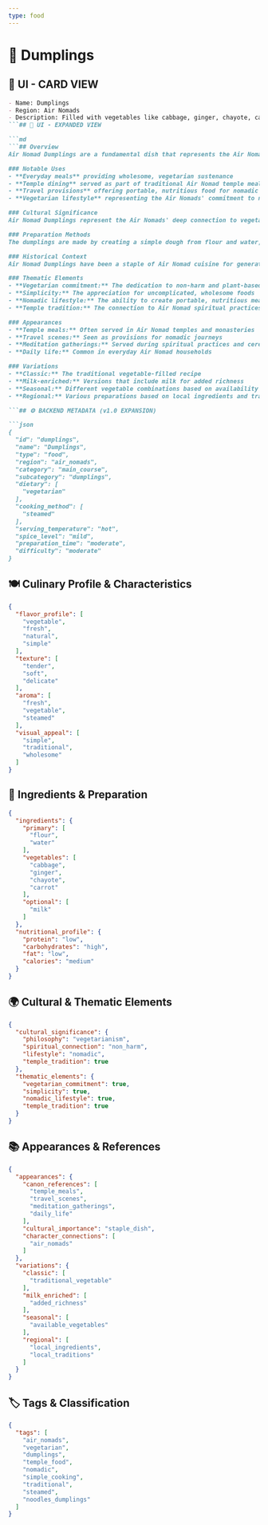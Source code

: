 ```yaml
---
type: food
---
```


# 🥟 Dumplings

## 🎴 UI - CARD VIEW

```md
- Name: Dumplings
- Region: Air Nomads
- Description: Filled with vegetables like cabbage, ginger, chayote, carrot, and sometimes milk, representing the Air Nomads' vegetarian lifestyle.
```## 📖 UI - EXPANDED VIEW

```md
```## Overview
Air Nomad Dumplings are a fundamental dish that represents the Air Nomads' commitment to vegetarianism and their mastery of simple, wholesome cooking techniques. These delicate dumplings are filled with a variety of fresh vegetables including cabbage, ginger, chayote, and carrot, with some variations including milk for added richness. The dumplings showcase the Air Nomads' ability to create satisfying, nutritious meals from simple, plant-based ingredients while maintaining their characteristic minimal use of spices.

### Notable Uses
- **Everyday meals** providing wholesome, vegetarian sustenance
- **Temple dining** served as part of traditional Air Nomad temple meals
- **Travel provisions** offering portable, nutritious food for nomadic life
- **Vegetarian lifestyle** representing the Air Nomads' commitment to non-violence

### Cultural Significance
Air Nomad Dumplings represent the Air Nomads' deep connection to vegetarianism and their philosophy of non-harm to all living beings. They embody the kingdom's appreciation for simple, wholesome foods and its tradition of creating meals that can sustain the body while respecting the spirit. The dumplings also reflect the Air Nomads' nomadic lifestyle and their ability to create satisfying meals from readily available ingredients.

### Preparation Methods
The dumplings are made by creating a simple dough from flour and water, then filling it with a mixture of finely chopped vegetables including cabbage, ginger, chayote, and carrot. Some variations include milk for added richness. The dumplings are carefully sealed and steamed until they achieve a tender, delicate texture. The preparation emphasizes simplicity and the natural flavors of the vegetables.

### Historical Context
Air Nomad Dumplings have been a staple of Air Nomad cuisine for generations, with recipes and techniques passed down through temples and nomadic communities. The dumplings represent the Air Nomads' long tradition of vegetarian cooking and their ability to create satisfying meals from simple, plant-based ingredients.

### Thematic Elements
- **Vegetarian commitment:** The dedication to non-harm and plant-based eating
- **Simplicity:** The appreciation for uncomplicated, wholesome foods
- **Nomadic lifestyle:** The ability to create portable, nutritious meals
- **Temple tradition:** The connection to Air Nomad spiritual practices

### Appearances
- **Temple meals:** Often served in Air Nomad temples and monasteries
- **Travel scenes:** Seen as provisions for nomadic journeys
- **Meditation gatherings:** Served during spiritual practices and ceremonies
- **Daily life:** Common in everyday Air Nomad households

### Variations
- **Classic:** The traditional vegetable-filled recipe
- **Milk-enriched:** Versions that include milk for added richness
- **Seasonal:** Different vegetable combinations based on availability
- **Regional:** Various preparations based on local ingredients and traditions

```## ⚙️ BACKEND METADATA (v1.0 EXPANSION)

```json
{
  "id": "dumplings",
  "name": "Dumplings",
  "type": "food",
  "region": "air_nomads",
  "category": "main_course",
  "subcategory": "dumplings",
  "dietary": [
    "vegetarian"
  ],
  "cooking_method": [
    "steamed"
  ],
  "serving_temperature": "hot",
  "spice_level": "mild",
  "preparation_time": "moderate",
  "difficulty": "moderate"
}
```

## 🍽️ Culinary Profile & Characteristics

```json
{
  "flavor_profile": [
    "vegetable",
    "fresh",
    "natural",
    "simple"
  ],
  "texture": [
    "tender",
    "soft",
    "delicate"
  ],
  "aroma": [
    "fresh",
    "vegetable",
    "steamed"
  ],
  "visual_appeal": [
    "simple",
    "traditional",
    "wholesome"
  ]
}
```

## 🥘 Ingredients & Preparation

```json
{
  "ingredients": {
    "primary": [
      "flour",
      "water"
    ],
    "vegetables": [
      "cabbage",
      "ginger",
      "chayote",
      "carrot"
    ],
    "optional": [
      "milk"
    ]
  },
  "nutritional_profile": {
    "protein": "low",
    "carbohydrates": "high",
    "fat": "low",
    "calories": "medium"
  }
}
```

## 🌍 Cultural & Thematic Elements

```json
{
  "cultural_significance": {
    "philosophy": "vegetarianism",
    "spiritual_connection": "non_harm",
    "lifestyle": "nomadic",
    "temple_tradition": true
  },
  "thematic_elements": {
    "vegetarian_commitment": true,
    "simplicity": true,
    "nomadic_lifestyle": true,
    "temple_tradition": true
  }
}
```

## 📚 Appearances & References

```json
{
  "appearances": {
    "canon_references": [
      "temple_meals",
      "travel_scenes",
      "meditation_gatherings",
      "daily_life"
    ],
    "cultural_importance": "staple_dish",
    "character_connections": [
      "air_nomads"
    ]
  },
  "variations": {
    "classic": [
      "traditional_vegetable"
    ],
    "milk_enriched": [
      "added_richness"
    ],
    "seasonal": [
      "available_vegetables"
    ],
    "regional": [
      "local_ingredients",
      "local_traditions"
    ]
  }
}
```

## 🏷️ Tags & Classification

```json
{
  "tags": [
    "air_nomads",
    "vegetarian",
    "dumplings",
    "temple_food",
    "nomadic",
    "simple_cooking",
    "traditional",
    "steamed",
    "noodles_dumplings"
  ]
}
```
